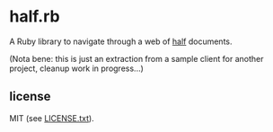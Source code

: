 
# half.rb

A Ruby library to navigate through a web of [half](https://github.com/jmettraux/half) documents.

(Nota bene: this is just an extraction from a sample client for another project, cleanup work in progress...)

## license

MIT (see [LICENSE.txt](LICENSE.txt)).

